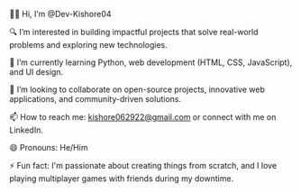 👋🏼 Hi, I’m @Dev-Kishore04

🔍 I’m interested in building impactful projects that solve real-world problems and exploring new technologies.

🌱 I’m currently learning Python, web development (HTML, CSS, JavaScript), and UI design.

👯 I’m looking to collaborate on open-source projects, innovative web applications, and community-driven solutions.

📫 How to reach me: kishore062922@gmail.com or connect with me on LinkedIn.

😄 Pronouns: He/Him

⚡ Fun fact: I'm passionate about creating things from scratch, and I love playing multiplayer games with friends during my downtime.
